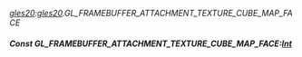 _[gles20](../../modules/gles20/gles20-module.md):[gles20](../../modules/gles20/gles20-module.md).GL\_FRAMEBUFFER\_ATTACHMENT\_TEXTURE\_CUBE\_MAP\_FACE_
##### Const GL\_FRAMEBUFFER\_ATTACHMENT\_TEXTURE\_CUBE\_MAP\_FACE:[Int](../../modules/wonkey/wonkey-types-int.md)
